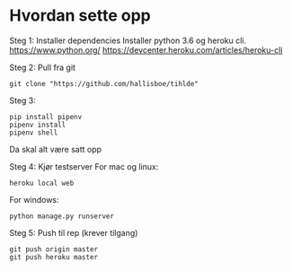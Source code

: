 # Hvordan sette opp

Steg 1: Installer dependencies
Installer python 3.6 og heroku cli.
https://www.python.org/
https://devcenter.heroku.com/articles/heroku-cli

Steg 2: Pull fra git
```
git clone "https://github.com/hallisboe/tihlde"
```

Steg 3:
```
pip install pipenv 
pipenv install 
pipenv shell
```
Da skal alt være satt opp 

Steg 4: Kjør testserver
For mac og linux:
```
heroku local web
```
For windows:
```
python manage.py runserver
```
Steg 5: Push til rep (krever tilgang)
```
git push origin master 
git push heroku master 
```